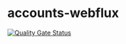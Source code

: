# accounts-webflux

[![Quality Gate Status](https://sonarcloud.io/api/project_badges/measure?project=nahknarmi_com.metlife.provider&metric=alert_status)](https://sonarcloud.io/dashboard?id=nahknarmi_com.metlife.provider)
